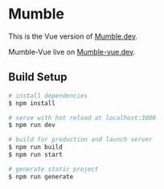# Mumble

This is the Vue version of [Mumble.dev](https://mumble.dev).

Mumble-Vue live on [Mumble-vue.dev](https://mumble-vue.herokuapp.com).


## Build Setup

```bash
# install dependencies
$ npm install

# serve with hot reload at localhost:3000
$ npm run dev

# build for production and launch server
$ npm run build
$ npm run start

# generate static project
$ npm run generate
```
